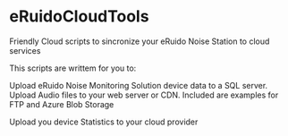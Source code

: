# eRuidoCloudTools
Friendly Cloud scripts  to sincronize your eRuido Noise Station to cloud services

This scripts are writtem for you to:

Upload eRuido Noise Monitoring Solution device data to a SQL server.
Upload Audio files to your web server or CDN. 
Included are examples for FTP and Azure Blob Storage

Upload you device Statistics to your cloud provider

